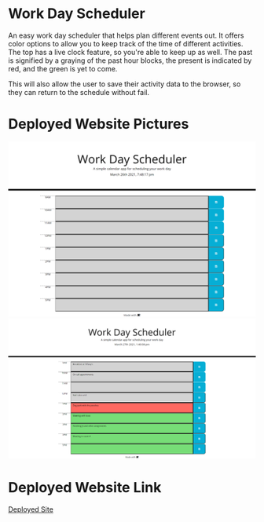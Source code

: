 # Work Day Scheduler
An easy work day scheduler that helps plan different events out. It offers color options to allow you to keep track of the time of different activities. The top has a live clock feature, so you're able to keep up as well. The past is signified by a graying of the past hour blocks, the present is indicated by red, and the green is yet to come.

This will also allow the user to save their activity data to the browser, so they can return to the schedule without fail.

# Deployed Website Pictures
![ScreenCap1](https://github.com/VHarris113/work-day-scheduler/blob/main/assets/screencap1.png?raw=true)
![ScreenCap2](https://github.com/VHarris113/work-day-scheduler/blob/main/assets/screencap2.png)

# Deployed Website Link
[Deployed Site]("https://vharris113.github.io/work-day-scheduler/")